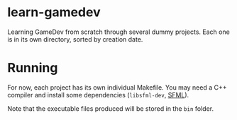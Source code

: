 # learn-gamedev

Learning GameDev from scratch through several dummy projects. Each one is in its
own directory, sorted by creation date.

# Running

For now, each project has its own individual Makefile. You may need a C++
compiler and install some dependencies (`libsfml-dev`, [SFML]).

Note that the executable files produced will be stored in the `bin` folder.

[SFML]: https://www.sfml-dev.org


